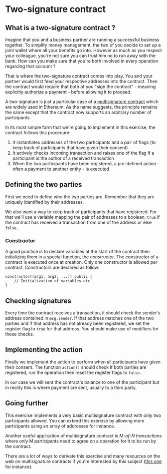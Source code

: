 # Two-signature contract


## What is a two-signature contract ?

Imagine that you and a business partner are running a successful business together. To simplify money management, the two of you decide to set up a joint wallet where all your benefits go into. However as much as you respect your colleague, you're not sure you can trust him no to run away with the bank. How can you make sure that you're both involved in every operation regarding that account ?

That is where the two-signature contract comes into play. You and your partner would first feed your respective addresses into the contract. Then the contract would require that both of you "sign the contract" - meaning explicitly authorize a payment - before allowing it to proceed.

A two-signature is just a particular case of a [multisignature contract](https://en.bitcoin.it/wiki/Multisignature) which are widely used in Ethereum. As the name suggests, the principle remains the same except that the contract now supports an arbitrary number of participants.

In its most simple form that we're going to implement in this exercise, the contract follows this procedure:

1. It instantiates addresses of the two participants and a pair of flags (to keep track of participants that have given their consent)
2. It actively checks incoming transaction and raises one of the flag if a participant is the author of a received transaction
3. When the two participants have been registered, a pre-defined action - often a payment to another entity - is executed


## Defining the two parties

First we need to define who the two parties are. Remember that they are uniquely identified by their addresses.

We also want a way to keep track of participants that have registered. For that we'll use a variable mapping the pair of addresses to a boolean, `true` if the contract has received a transaction from one of the address or else `false`.

### Constructor

A good practice is to declare variables at the start of the contract then initializing them in a special function, the *constructor*. The constructor of a contract is executed once at creation. Only one constructor is allowed per contract. Constructors are declared as follow:
```solidity
constructor([arg1, arg2, ...]) public {
    // Initialization of variables etc.
}
```


## Checking signatures

Every time the contract receives a transaction, it should check the sender's address contained in `msg.sender`. If that address matches one of the two parties and if that address has not already been registered, we set the register flag to `true` for that address. You should make use of modifiers for these checks.


## Implementing the action

Finally we implement the action to perform when all participants have given their consent. The function `action()` should check if both parties are registered, run the operation then reset the register flags to `false`.

In our case we will sent the contract's balance to one of the participant but in reality this is where payment are sent, usually to a third party.


## Going further

This exercise implements a very basic multisignature contract with only two participants allowed. You can extend this exercise by allowing more participants using an array of addresses for instance.

Another useful application of multisignature contract is *M-of-N transactions* where only M participants need to agree on a operation for it to be run by the contract.

There are a lot of ways to derivate this exercise and many resources on the web on multisignature contracts if you're interested by this subject ([this one](https://medium.com/@ChrisLundkvist/exploring-simpler-ethereum-multisig-contracts-b71020c19037) for instance).

